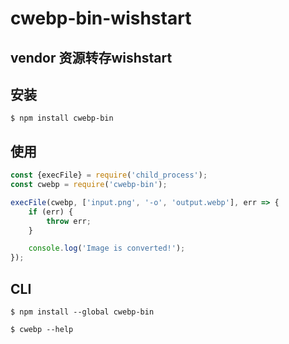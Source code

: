 # cwebp-bin-wishstart

## vendor 资源转存wishstart

## 安装

```
$ npm install cwebp-bin
```


## 使用

```js
const {execFile} = require('child_process');
const cwebp = require('cwebp-bin');

execFile(cwebp, ['input.png', '-o', 'output.webp'], err => {
	if (err) {
		throw err;
	}

	console.log('Image is converted!');
});
```


## CLI

```
$ npm install --global cwebp-bin
```

```
$ cwebp --help
```

